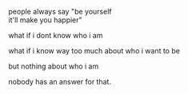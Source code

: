 people always say "be yourself  
it'll make you happier"  

what if i dont know who i am  

what if i know way too much about who i want to be  

but nothing about who i am  

nobody has an answer for that.